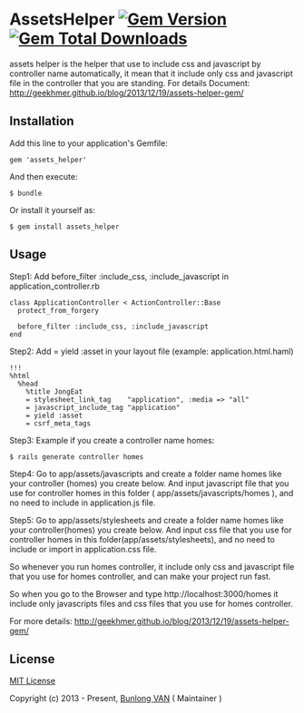 # AssetsHelper [![Gem Version](https://badge.fury.io/rb/assets_helper.svg)](http://badge.fury.io/rb/assets_helper) [![Gem Total Downloads](https://img.shields.io/gem/dt/assets_helper.svg)](https://rubygems.org/gems/assets_helper)

assets helper is the helper that use to include css and javascript by controller name automatically, it mean that it include only css and javascript file in the controller that you are standing. For details Document: http://geekhmer.github.io/blog/2013/12/19/assets-helper-gem/

## Installation

Add this line to your application's Gemfile:

    gem 'assets_helper'

And then execute:

    $ bundle

Or install it yourself as:

    $ gem install assets_helper

## Usage

Step1: Add before_filter :include_css, :include_javascript in application_controller.rb

    class ApplicationController < ActionController::Base
      protect_from_forgery

      before_filter :include_css, :include_javascript
    end

Step2: Add = yield :asset in your layout file (example: application.html.haml)

    !!!
    %html
      %head
        %title JongEat
        = stylesheet_link_tag    "application", :media => "all"
        = javascript_include_tag "application"
        = yield :asset
        = csrf_meta_tags

Step3: Example if you create a controller name homes:
    
    $ rails generate controller homes

Step4: Go to app/assets/javascripts and create a folder name homes like your controller (homes) you create below. And input javascript file that you use for controller homes in this folder ( app/assets/javascripts/homes ), and no need to include in application.js file.

Step5: Go to app/assets/stylesheets and create a folder name homes like your controller(homes) you create below. And input css file that you use for controller homes in this folder(app/assets/stylesheets), and no need to include or import in application.css file.


So whenever you run homes controller, it include only css and javascript file that you use for homes controller, and can make your project run fast.


So when you go to the Browser and type http://localhost:3000/homes it include only javascripts files and css files that you use for homes controller.

For more details: http://geekhmer.github.io/blog/2013/12/19/assets-helper-gem/

## License

[MIT License](https://github.com/Bunlong/assets_helper/blob/master/LICENSE)

Copyright (c) 2013 - Present, [Bunlong VAN](https://github.com/Bunlong) ( Maintainer )
